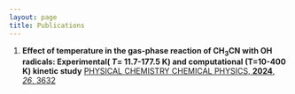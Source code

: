 ```yaml
---
layout: page
title: Publications
---
```


1. **Effect of temperature in the gas-phase reaction of CH<sub>3</sub>CN with OH radicals: Experimental( $T=$ 11.7-177.5 K) and computational (T=10-400 K) kinetic study**
[PHYSICAL CHEMISTRY CHEMICAL PHYSICS, **2024**, _26_, 3632](https://pubs.rsc.org/en/content/articlelanding/2024/cp/d3cp04944b)
